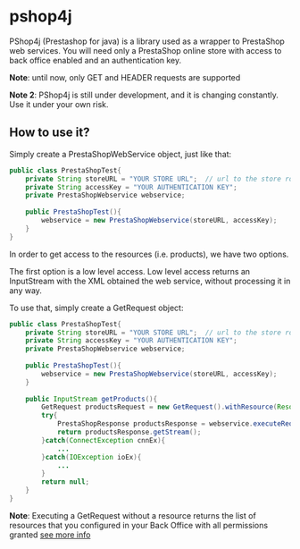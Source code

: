 pshop4j
=======

PShop4j (Prestashop for java) is a library used as a wrapper to PrestaShop web services.  You will need only a PrestaShop online store with access to back office enabled and an authentication key.

**Note**: until now, only GET and HEADER requests are supported

**Note 2**: PShop4j is still under development, and it is changing constantly.  Use it under your own risk.

How to use it?
--------------

Simply create a PrestaShopWebService object, just like that:

```java
public class PrestaShopTest{ 
    private String storeURL = "YOUR STORE URL";  // url to the store root (for example http://www.myPShop4JStore.com)
    private String accessKey = "YOUR AUTHENTICATION KEY";
    private PrestaShopWebservice webservice;
    
    public PrestaShopTest(){
        webservice = new PrestaShopWebservice(storeURL, accessKey);
    }
}
```

In order to get access to the resources (i.e. products), we have two options.

The first option is a low level access.  Low level access returns an InputStream with the XML obtained the web service, without processing it in any way.

To use that, simply create a GetRequest object:


```java
public class PrestaShopTest{ 
    private String storeURL = "YOUR STORE URL";  // url to the store root (for example http://www.myPShop4JStore.com)
    private String accessKey = "YOUR AUTHENTICATION KEY";
    private PrestaShopWebservice webservice;
    
    public PrestaShopTest(){
        webservice = new PrestaShopWebservice(storeURL, accessKey);
    }
    
    public InputStream getProducts(){
        GetRequest productsRequest = new GetRequest().withResource(Resources.products);
        try{
            PrestaShopResponse productsResponse = webservice.executeRequest(productsRequest);
            return productsResponse.getStream();
        }catch(ConnectException cnnEx){
            ...
        }catch(IOException ioEx){
            ...
        }
        return null;
    }
}
```

**Note**: Executing a GetRequest without a resource returns the list of resources that you configured in your Back Office with all permissions granted [see more info](http://doc.prestashop.com/display/PS14/Chapter+2+-+Discovery+-+Testing+access+to+the+web+service+with+the+browser)





  

